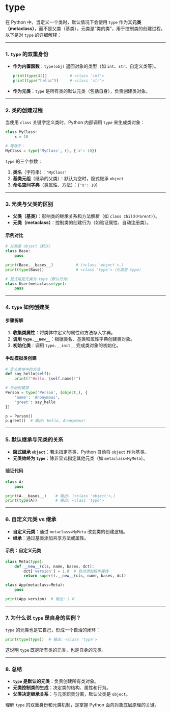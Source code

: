 # type
在 Python 中，当定义一个类时，默认情况下会使用 `type` 作为其**元类（metaclass）**，而不是父类（基类）。元类是“类的类”，用于控制类的创建过程。以下是对 `type` 的详细解释：

---

### **1. `type` 的双重身份**
- **作为内置函数**：`type(obj)` 返回对象的类型（如 `int`、`str`、自定义类等）。
  ```python
  print(type(42))          # <class 'int'>
  print(type("hello"))     # <class 'str'>
  ```
- **作为元类**：`type` 是所有类的默认元类（包括自身），负责创建类对象。

---

### **2. 类的创建过程**
当使用 `class` 关键字定义类时，Python 内部调用 `type` 来生成类对象：
```python
class MyClass:
    x = 10

# 等效于：
MyClass = type('MyClass', (), {'x': 10})
```
`type` 的三个参数：
1. **类名**（字符串）：`'MyClass'`
2. **基类元组**（继承的父类）：默认为空时，隐式继承 `object`
3. **命名空间字典**（类属性、方法）：`{'x': 10}`

---

### **3. 元类与父类的区别**
- **父类（基类）**：影响类的继承关系和方法解析（如 `class Child(Parent)`）。
- **元类（metaclass）**：控制类的创建行为（如验证属性、自动注册类）。

#### **示例对比**
```python
# 父类是 object（默认）
class Base:
    pass

print(Base.__bases__)          # (<class 'object'>,)
print(type(Base))              # <class 'type'>（元类是 type）

# 显式指定元类为 type（默认行为）
class User(metaclass=type):
    pass
```

---

### **4. `type` 如何创建类**
#### **步骤拆解**
1. **收集类属性**：将类体中定义的属性和方法存入字典。
2. **调用 `type.__new__`**：根据类名、基类和属性字典创建类对象。
3. **初始化类**：调用 `type.__init__` 完成类对象的初始化。

#### **手动模拟类创建**
```python
# 定义类体中的方法
def say_hello(self):
    print(f"Hello, {self.name}!")

# 手动创建类
Person = type('Person', (object,), {
    'name': 'Anonymous',
    'greet': say_hello
})

p = Person()
p.greet()  # 输出: Hello, Anonymous!
```

---

### **5. 默认继承与元类的关系**
- **隐式继承 `object`**：若未指定基类，Python 自动将 `object` 作为基类。
- **元类始终为 `type`**：除非显式指定其他元类（如 `metaclass=MyMeta`）。

#### **验证代码**
```python
class A:
    pass

print(A.__bases__)    # 输出: (<class 'object'>,)
print(type(A))        # 输出: <class 'type'>
```

---

### **6. 自定义元类 vs 继承**
- **自定义元类**：通过 `metaclass=MyMeta` 改变类的创建逻辑。
- **继承**：通过基类添加共享方法或属性。

#### **示例：自定义元类**
```python
class Meta(type):
    def __new__(cls, name, bases, dct):
        dct['version'] = 1.0  # 自动添加版本属性
        return super().__new__(cls, name, bases, dct)

class App(metaclass=Meta):
    pass

print(App.version)  # 输出: 1.0
```

---

### **7. 为什么说 `type` 是自身的实例？**
`type` 的元类也是它自己，形成一个自洽的闭环：
```python
print(type(type))  # 输出: <class 'type'>
```
这说明 `type` 既是所有类的元类，也是自身的元类。

---

### **8. 总结**
- **`type` 是默认的元类**：负责创建所有类对象。
- **元类控制类的生成**：决定类的结构、属性和行为。
- **父类决定继承关系**：与元类职责分离，默认父类是 `object`。

理解 `type` 的双重身份和元类机制，是掌握 Python 面向对象底层原理的关键。